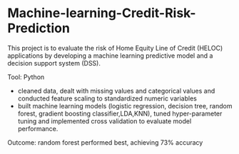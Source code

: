# Machine-learning-Credit-Risk-Prediction
This project is to evaluate the risk of Home Equity Line of Credit (HELOC) applications by developing a machine learning predictive model and a decision support system (DSS).  <br>

Tool: Python

* cleaned data, dealt with missing values and categorical values and conducted feature scaling to standardized numeric variables  <br>
* built machine learning models (logistic regression, decision tree, random forest, gradient boosting classifier,LDA,KNN), tuned hyper-parameter tuning and implemented 
cross validation to evaluate model performance.  <br>

Outcome: random forest performed best, achieving 73% accuracy
